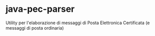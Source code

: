 # java-pec-parser
Utility per l'elaborazione di messaggi di Posta Elettronica Certificata (e messaggi di posta ordinaria)

